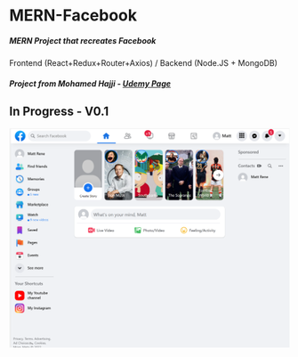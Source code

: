 # MERN-Facebook
 
##### MERN Project that recreates Facebook
Frontend (React+Redux+Router+Axios) / Backend (Node.JS + MongoDB)

##### Project from Mohamed Hajji - [Udemy Page](https://www.udemy.com/course/build-facebook-clone-and-master-react-js-mern-stack-2022)

## In Progress - V0.1
<img src="https://github.com/NakkaGS/MERN-Facebook/blob/main/MERN_Facebook_V01.png" alt="React+NodeJS MERN Facebook Project" width=800px >
